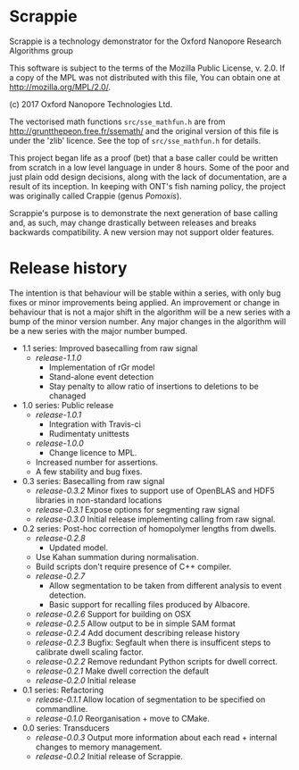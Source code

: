 # Scrappie
Scrappie is a technology demonstrator for the Oxford Nanopore Research Algorithms group

This software is subject to the terms of the Mozilla Public
License, v. 2.0. If a copy of the MPL was not distributed with this
file, You can obtain one at http://mozilla.org/MPL/2.0/.

(c) 2017 Oxford Nanopore Technologies Ltd.

The vectorised math functions `src/sse_mathfun.h` are from
http://gruntthepeon.free.fr/ssemath/ and the original version of this file is
under the 'zlib' licence.  See the top of `src/sse_mathfun.h` for details.



This project began life as a proof (bet) that a base caller could be written from scratch in a low level language in under 8 hours.  Some of the poor and just plain odd design decisions, along with the lack of documentation, are a result of its inception. In keeping with ONT's fish naming policy, the project was originally called Crappie (genus *Pomoxis*).


Scrappie's purpose is to demonstrate the next generation of base calling and, as such, may change drastically between releases and breaks backwards compatibility.  A new version may not support older features.



# Release history
The intention is that behaviour will be stable within a series, with only bug fixes or minor improvements being applied.  An improvement or change in behaviour that is not a major shift in the algorithm will be a new series with a bump of the minor version number.  Any major changes in the algorithm will be a new series with the major number bumped.
* 1.1 series: Improved basecalling from raw signal
    * *release-1.1.0*
        * Implementation of rGr model
        * Stand-alone event detection
        * Stay penalty to allow ratio of insertions to deletions to be chanaged
* 1.0 series: Public release
    * *release-1.0.1*
        * Integration with Travis-ci
        * Rudimentaty unittests
    * *release-1.0.0*
        * Change licence to MPL.
	* Increased number for assertions.
	* A few stability and bug fixes.
* 0.3 series: Basecalling from raw signal
    * *release-0.3.2* Minor fixes to support use of OpenBLAS and HDF5 libraries in non-standard locations 
    * *release-0.3.1* Expose options for segmenting raw signal
    * *release-0.3.0* Initial release implementing calling from raw signal.
* 0.2 series: Post-hoc correction of homopolymer lengths from dwells.
    * *release-0.2.8*
        * Updated model.
	* Use Kahan summation during normalisation.
	* Build scripts don't require presence of C++ compiler.
    * *release-0.2.7*
        * Allow segmentation to be taken from different analysis to event detection.
        * Basic support for recalling files produced by Albacore.
    * *release-0.2.6* Support for building on OSX
    * *release-0.2.5* Allow output to be in simple SAM format
    * *release-0.2.4* Add document describing release history
    * *release-0.2.3* Bugfix: Segfault when there is insufficent steps to calibrate dwell scaling factor.
    * *release-0.2.2* Remove redundant Python scripts for dwell correct.
    * *release-0.2.1* Make dwell correction the default
    * *release-0.2.0* Initial release
* 0.1 series: Refactoring
    * *release-0.1.1* Allow location of segmentation to be specified on commandline.
    * *release-0.1.0* Reorganisation + move to CMake.
* 0.0 series: Transducers
    * *release-0.0.3* Output more information about each read + internal changes to memory management.
    * *release-0.0.2* Initial release of Scrappie.
